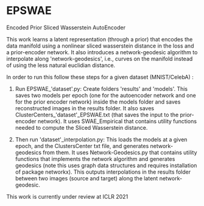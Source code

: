 # EPSWAE
Encoded Prior Sliced Wasserstein AutoEncoder

This work learns a latent representation (through a prior) that encodes the data manifold using a nonlinear sliced wasserstein distance in the loss and a prior-encoder network. It also introduces a network-geodesic algorithm to interpolate along 'network-geodesics', i.e., curves on the manifold instead of using the less natural euclidian distance. 

In order to run this follow these steps for a given dataset (MNIST/CelebA) :

1. Run EPSWAE_'dataset'.py: Create folders 'results' and 'models'. This saves two models per epoch (one for the autoencoder network and one for the prior encoder network) inside the models folder and saves reconstructed images in the results folder. It also saves ClusterCenters_'dataset'_EPSWAE.txt (that saves the input to the prior-encoder network). It uses SWAE_Empirical that contains utility functions needed to compute the Sliced Wasserstein distance. 

2. Then run 'dataset'_interpolation.py: This loads the models at a given epoch, and the ClustersCenter txt file, and generates network-geodesics from them. It uses Network-Geodesics.py that contains utility functions that implements the network algorithm and generates geodesics (note this uses graph data structures and requires installation of package networkx). This outputs interpolations in the results folder between two images (source and target) along the latent network-geodesic.

This work is currently under review at ICLR 2021
